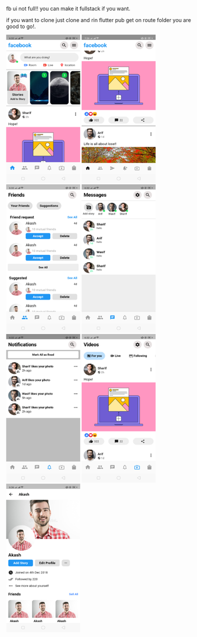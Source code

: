 
fb ui not full!!
you can make it fullstack if you want.

if you want to clone just clone and rin flutter pub get on route folder you are good to go!.

<div style={{
     display: flex,
     align-items: center
     }}>
<img src="https://github.com/jahidul96/flutter_fb_social/blob/main/assets/screenshots/Screenshot_2023-03-02-18-32-03-62.png" width="200" height="400" />
<img src="https://github.com/jahidul96/flutter_fb_social/blob/main/assets/screenshots/Screenshot_2023-02-28-19-26-41-90.png" width="200" height="400" />
<img src="https://github.com/jahidul96/flutter_fb_social/blob/main/assets/screenshots/Screenshot_2023-03-02-18-32-09-23.png" width="200" height="400" />
<img src="https://github.com/jahidul96/flutter_fb_social/blob/main/assets/screenshots/Screenshot_2023-03-02-18-32-14-09.png" width="200" height="400" />

</div>

<div style={{
     display: flex,
     align-items: center
     }}>
<img src="https://github.com/jahidul96/flutter_fb_social/blob/main/assets/screenshots/Screenshot_2023-03-02-18-32-19-48.png" width="200" height="400" />
<img src="https://github.com/jahidul96/flutter_fb_social/blob/main/assets/screenshots/Screenshot_2023-03-02-18-32-24-32.png" width="200" height="400" />
<img src="https://github.com/jahidul96/flutter_fb_social/blob/main/assets/screenshots/Screenshot_2023-03-02-18-36-00-42.png" width="200" height="400" />

</div>
